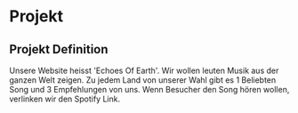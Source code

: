 # Projekt

## Projekt Definition
Unsere Website heisst 'Echoes Of Earth'. Wir wollen leuten Musik aus der ganzen Welt zeigen. Zu jedem Land von unserer Wahl gibt es 1 Beliebten Song und 3 Empfehlungen von uns. Wenn Besucher den Song hören wollen, verlinken wir den Spotify Link.
